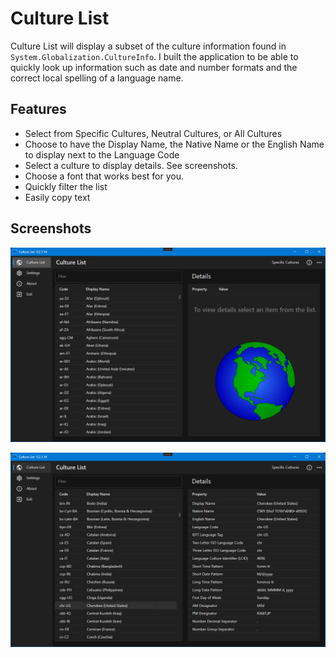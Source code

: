 # Culture List

Culture List will display a subset of the culture information found in `System.Globalization.CultureInfo`. I built the application to be able to quickly look up information such as date and number formats and the correct local spelling of a language name.

## Features
- Select from Specific Cultures, Neutral Cultures, or All Cultures
- Choose to have the Display Name, the Native Name or the English Name to display next to the Language Code
- Select a culture to display details. See screenshots.
- Choose a font that works best for you.
- Quickly filter the list
- Easily copy text

## Screenshots

![](https://github.com/Timthreetwelve/CultureList/blob/main/Images/CultureList_1.png)

![](https://github.com/Timthreetwelve/CultureList/blob/main/Images/CultureList_2.png)
